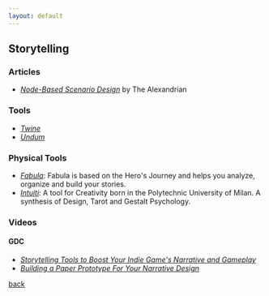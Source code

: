 ```yaml
---
layout: default
---
```


## Storytelling

### Articles

* _[Node-Based Scenario Design](http://thealexandrian.net/wordpress/7949/roleplaying-games/node-based-scenario-design-part-1-the-plotted-approach)_ by The Alexandrian

### Tools

* _[Twine](http://twinery.org/)_
* _[Undum](https://github.com/idmillington/undum)_

### Physical Tools

* _[Fabula](https://fabuladeck.com/)_: Fabula is based on the Hero's Journey and helps you analyze, organize and build your stories.
* _[Intuiti](https://intuiti.it)_: A tool for Creativity born in the Polytechnic University of Milan. A synthesis of Design, Tarot and Gestalt Psychology.

### Videos

#### GDC

* _[Storytelling Tools to Boost Your Indie Game's Narrative and Gameplay](https://www.youtube.com/watch?v=8fXE-E1hjKk)_
* _[Building a Paper Prototype For Your Narrative Design](https://www.youtube.com/watch?v=taxcb_5lEI8)_

[back](../)